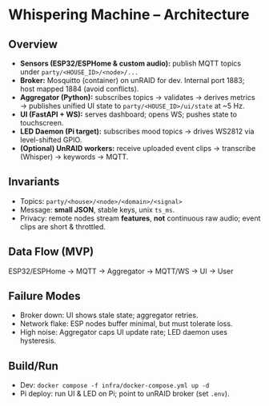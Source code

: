 # Whispering Machine – Architecture

## Overview
- **Sensors (ESP32/ESPHome & custom audio):** publish MQTT topics under `party/<HOUSE_ID>/<node>/...`
- **Broker:** Mosquitto (container) on unRAID for dev. Internal port 1883; host mapped 1884 (avoid conflicts).
- **Aggregator (Python):** subscribes topics → validates → derives metrics → publishes unified UI state to `party/<HOUSE_ID>/ui/state` at ~5 Hz.
- **UI (FastAPI + WS):** serves dashboard; opens WS; pushes state to touchscreen.
- **LED Daemon (Pi target):** subscribes mood topics → drives WS2812 via level-shifted GPIO.
- **(Optional) UnRAID workers:** receive uploaded event clips → transcribe (Whisper) → keywords → MQTT.

## Invariants
- Topics: `party/<house>/<node>/<domain>/<signal>`
- Message: **small JSON**, stable keys, unix `ts_ms`.
- Privacy: remote nodes stream **features**, **not** continuous raw audio; event clips are short & throttled.

## Data Flow (MVP)
ESP32/ESPHome → MQTT → Aggregator → MQTT/WS → UI → User

## Failure Modes
- Broker down: UI shows stale state; aggregator retries.
- Network flake: ESP nodes buffer minimal, but must tolerate loss.
- High noise: Aggregator caps UI update rate; LED daemon uses hysteresis.

## Build/Run
- Dev: `docker compose -f infra/docker-compose.yml up -d`
- Pi deploy: run UI & LED on Pi; point to unRAID broker (set `.env`).
